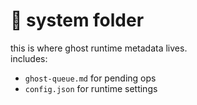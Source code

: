 # 🧩 system folder

this is where ghost runtime metadata lives.  
includes:
- `ghost-queue.md` for pending ops
- `config.json` for runtime settings
